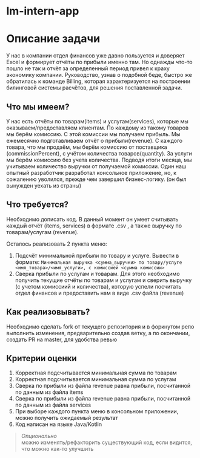 # lm-intern-app

# Описание задачи

У нас в компании отдел финансов уже давно пользуется и доверяет Excel и формирует отчёты по прибыли именно там. Но однажды что-то пошло
не так и отчёт за определенный период привел к краху экономику компании. Руководство, узнав о подобной беде, быстро же обратилась к
команде Billing, которая характеризуется на построении билинговой системы расчётов, для решения поставленной задачи.

## Что мы имеем?

У нас есть отчёты по товарам(items) и услугам(services), которые мы оказываем/предоставляем клиентам. По каждому из такому товаров мы
берём комиссию. С этой комиссии мы получаем прибыль. Мы ежемесячно подготавливаем отчёт о прибыли(revenue). С каждого товара, что мы
продаём, мы берём комиссию от поставщика (commissionPercent), с учётом количества товаров(quantity). За услуги мы берём комиссию без
учета количества. Подводя итоги месяца, мы учитываем количество выручки от получаемой комиссии. Один наш опытный разработчик разработал
консольное приложение, но, к сожалению уволился, прежде чем завершил бизнес-логику. (он был вынужден уехать из страны)

## Что требуется?

Необходимо дописать код. В данный момент он умеет считывать каждый отчёт (items, services) в формате .csv , а также выручку по
товарам/услугам (revenue).

Осталось реализовать 2 пункта меню:

1. Подсчёт минимальной прибыли по товару и услуге. Вывести в
   формате: `Минимальная выручка <сумма_выручки> по товару/услуге <имя_товара>/<имя_услуги>, с комиссией <сумма комиссии>`
2. Сверка прибыли по услугам и товарам. Для этого необходимо получить текущие отчёты по товарам и услугам и сверить выручку (с учетом
   комиссиий и количества), которую успели посчитать отдел финансов и предоставить нам в виде .csv файла (revenue)

## Как реализовывать?

Необходимо сделать fork от текущего репозитория и в форкнутом репо выполнить изменения, предварительно создав ветку, а по окончании,
создать PR на master, для удобства ревью

## Критерии оценки

1. Корректная подсчитывается минимальная сумма по товарам
2. Корректная подсчитывается минимальная сумма по услугам
3. Сверка по прибыли из файла revenue равна прибыли, посчитанной по данным из файла items
4. Сверка по прибыли из файла revenue равна прибыли, посчитанной по данным из файла services
5. При выборе каждого пункта меню в консольном приложении, можно получить ожидаемый результат
6. Код написан на языке Java/Kotlin

> *Опционально* \
> можно изменять/рефакторить существующий код, если видится, что можно как-то улучшить



